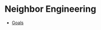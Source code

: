 <!-- TITLE: Engineering -->
<!-- SUBTITLE: Product Central -->

# Neighbor Engineering

* [Goals](https://neighbor-wiki.herokuapp.com/engineering/goals)
